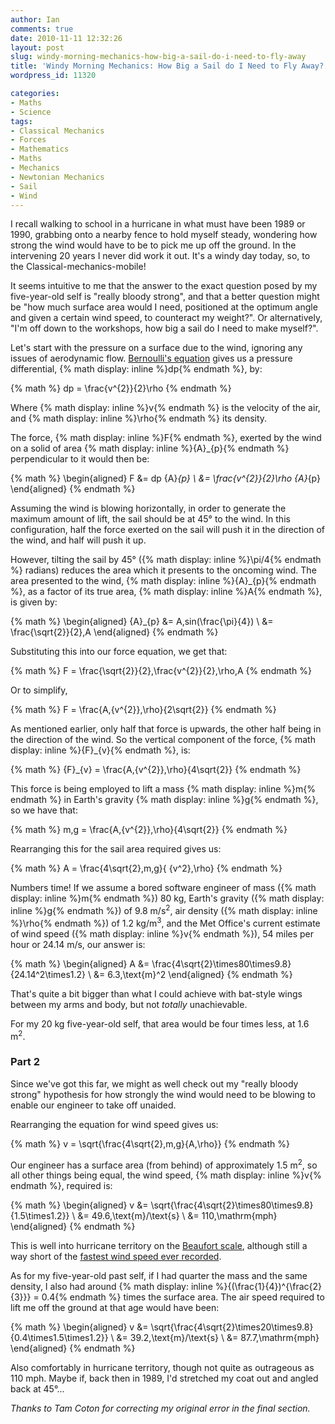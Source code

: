 ```yaml
---
author: Ian
comments: true
date: 2010-11-11 12:32:26
layout: post
slug: windy-morning-mechanics-how-big-a-sail-do-i-need-to-fly-away
title: 'Windy Morning Mechanics: How Big a Sail do I Need to Fly Away?'
wordpress_id: 11320

categories:
- Maths
- Science
tags:
- Classical Mechanics
- Forces
- Mathematics
- Maths
- Mechanics
- Newtonian Mechanics
- Sail
- Wind
---
```


I recall walking to school in a hurricane in what must have been 1989 or 1990, grabbing onto a nearby fence to hold myself steady, wondering how strong the wind would have to be to pick me up off the ground.  In the intervening 20 years I never did work it out.  It's a windy day today, so, to the Classical-mechanics-mobile!

It seems intuitive to me that the answer to the exact question posed by my five-year-old self is "really bloody strong", and that a better question might be "how much surface area would I need, positioned at the optimum angle and given a certain wind speed, to counteract my weight?".  Or alternatively, "I'm off down to the workshops, how big a sail do I need to make myself?".

Let's start with the pressure on a surface due to the wind, ignoring any issues of aerodynamic flow.  [Bernoulli's equation](http://en.wikipedia.org/wiki/Bernoulli's_principle) gives us a pressure differential, {% math display: inline %}dp{% endmath %}, by:

{% math %}
dp = \frac{v^{2}}{2}\rho
{% endmath %}

Where {% math display: inline %}v{% endmath %} is the velocity of the air, and {% math display: inline %}\rho{% endmath %} its density.

The force, {% math display: inline %}F{% endmath %}, exerted by the wind on a solid of area {% math display: inline %}{A}_{p}{% endmath %} perpendicular to it would then be:

{% math %}
\begin{aligned}
F &= dp {A}_{p} \\
&= \frac{v^{2}}{2}\rho {A}_{p}
\end{aligned}
{% endmath %}

Assuming the wind is blowing horizontally, in order to generate the maximum amount of lift, the sail should be at 45° to the wind.  In this configuration, half the force exerted on the sail will push it in the direction of the wind, and half will push it up.

However, tilting the sail by 45° ({% math display: inline %}\pi/4{% endmath %} radians) reduces the area which it presents to the oncoming wind.  The area presented to the wind, {% math display: inline %}{A}_{p}{% endmath %}, as a factor of its true area, {% math display: inline %}A{% endmath %}, is given by:

{% math %}
\begin{aligned}
{A}_{p} &= A\,sin(\frac{\pi}{4}) \\
&= \frac{\sqrt{2}}{2}\,A
\end{aligned}
{% endmath %}

Substituting this into our force equation, we get that:

{% math %}
F = \frac{\sqrt{2}}{2}\,\frac{v^{2}}{2}\,\rho\,A
{% endmath %}

Or to simplify,

{% math %}
F = \frac{A\,{v^{2}}\,\rho}{2\sqrt{2}}
{% endmath %}

As mentioned earlier, only half that force is upwards, the other half being in the direction of the wind.  So the vertical component of the force, {% math display: inline %}{F}_{v}{% endmath %}, is:

{% math %}
{F}_{v} = \frac{A\,{v^{2}}\,\rho}{4\sqrt{2}}
{% endmath %}

This force is being employed to lift a mass {% math display: inline %}m{% endmath %} in Earth's gravity {% math display: inline %}g{% endmath %}, so we have that:

{% math %}
m\,g = \frac{A\,{v^{2}}\,\rho}{4\sqrt{2}}
{% endmath %}

Rearranging this for the sail area required gives us:

{% math %}
A = \frac{4\sqrt{2}\,m\,g}{ {v^2}\,\rho}
{% endmath %}

Numbers time!  If we assume a bored software engineer of mass ({% math display: inline %}m{% endmath %}) 80 kg, Earth's gravity ({% math display: inline %}g{% endmath %}) of 9.8 m/s<sup>2</sup>, air density ({% math display: inline %}\rho{% endmath %}) of 1.2 kg/m<sup>3</sup>, and the Met Office's current estimate of wind speed ({% math display: inline %}v{% endmath %}), 54 miles per hour or 24.14 m/s, our answer is:

{% math %}
\begin{aligned}
A &= \frac{4\sqrt{2}\times80\times9.8}{24.14^2\times1.2} \\
&= 6.3\,\text{m}^2
\end{aligned}
{% endmath %}

That's quite a bit bigger than what I could achieve with bat-style wings between my arms and body, but not _totally_ unachievable.

For my 20 kg five-year-old self, that area would be four times less, at 1.6 m<sup>2</sup>.

### Part 2

Since we've got this far, we might as well check out my "really bloody strong" hypothesis for how strongly the wind would need to be blowing to enable our engineer to take off unaided.

Rearranging the equation for wind speed gives us:

{% math %}
v = \sqrt{\frac{4\sqrt{2}\,m\,g}{A\,\rho}}
{% endmath %}

Our engineer has a surface area (from behind) of approximately 1.5 m<sup>2</sup>, so all other things being equal, the wind speed, {% math display: inline %}v{% endmath %}, required is:

{% math %}
\begin{aligned}
v &= \sqrt{\frac{4\sqrt{2}\times80\times9.8}{1.5\times1.2}} \\
&= 49.6\,\text{m}/\text{s} \\
&= 110\,\mathrm{mph}
\end{aligned}
{% endmath %}

This is well into hurricane territory on the [Beaufort scale](http://en.wikipedia.org/wiki/Beaufort_scale), although still a way short of the [fastest wind speed ever recorded](http://www.mountwashington.org/about/visitor/recordwind.php).

As for my five-year-old past self, if I had quarter the mass and the same density, I also had around {% math display: inline %}{(\frac{1}{4})^{\frac{2}{3}}} = 0.4{% endmath %} times the surface area.  The air speed required to lift me off the ground at that age would have been:

{% math %}
\begin{aligned}
v &= \sqrt{\frac{4\sqrt{2}\times20\times9.8}{0.4\times1.5\times1.2}} \\
&= 39.2\,\text{m}/\text{s} \\
&= 87.7\,\mathrm{mph}
\end{aligned}
{% endmath %}

Also comfortably in hurricane territory, though not quite as outrageous as 110 mph.  Maybe if, back then in 1989, I'd stretched my coat out and angled back at 45°...

_Thanks to Tam Coton for correcting my original error in the final section._

